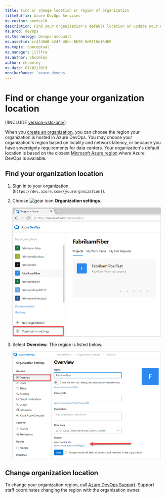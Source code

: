 ```yaml
---
title: Find or change location or region of organization 
titleSuffix: Azure DevOps Services
ms.custom: seodec18
description: Find your organization's default location or update your organization location or region in Azure DevOps
ms.prod: devops
ms.technology: devops-accounts
ms.assetid: cc4fd0d6-b24f-48ec-8b90-8e5f18e18d65
ms.topic: conceptual
ms.manager: jillfra
ms.author: chcomley
author: chcomley
ms.date: 07/02/2019
monikerRange: 'azure-devops'
---
```


# Find or change your organization location

[!INCLUDE [version-vsts-only](../../_shared/version-vsts-only.md)]

When you [create an organization](create-organization.md), you can choose the region your organization is hosted in Azure DevOps. You may choose your organization's region based on locality and network latency, or because you have sovereignty requirements for data centers. Your organization's default location is based on the closest [Microsoft Azure region](https://azure.microsoft.com/regions) where Azure DevOps is available.

## Find your organization location

1. Sign in to your organization (```https://dev.azure.com/{yourorganization}```).

2. Choose ![gear icon](../../_img/icons/gear-icon.png) **Organization settings**.

   ![Choose the gear icon, Organization settings](../../_shared/_img/settings/open-admin-settings-vert.png)
3. Select **Overview**. The region is listed below.

   ![Find the region under the organization settings](_img/change-organization-location/organization-settings-region.png)

## Change organization location

To change your organization region, call [Azure DevOps Support](https://azure.microsoft.com/support/devops). Support staff coordinates changing the region with the organization owner.
